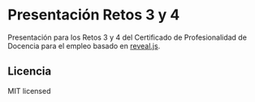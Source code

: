 # Presentación Retos 3 y 4
Presentación para los Retos 3 y 4 del Certificado de Profesionalidad de Docencia para el empleo basado en [reveal.js](https://revealjs.com/code/).

## Licencia

MIT licensed
